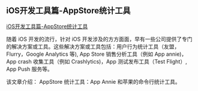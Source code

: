 ## iOS开发工具篇-AppStore统计工具


[iOS开发工具篇-AppStore统计工具](http://blog.devtang.com/2013/06/16/ios-dev-tool-app-store-tool/)

随着 iOS 开发的流行，针对 iOS 开发涉及的方方面面，早有一些公司提供了专门的解决方案或工具。这些解决方案或工具包括：用户行为统计工具（友盟，Flurry，Google Analytics 等), App Store 销售分析工具（例如 App annie)， App crash 收集工具（例如 Crashlytics)，App 测试发布工具（Test Flight）, App Push 服务等。

该文章介绍： AppStore 统计工具：App Annie 和苹果的命令行统计工具。
